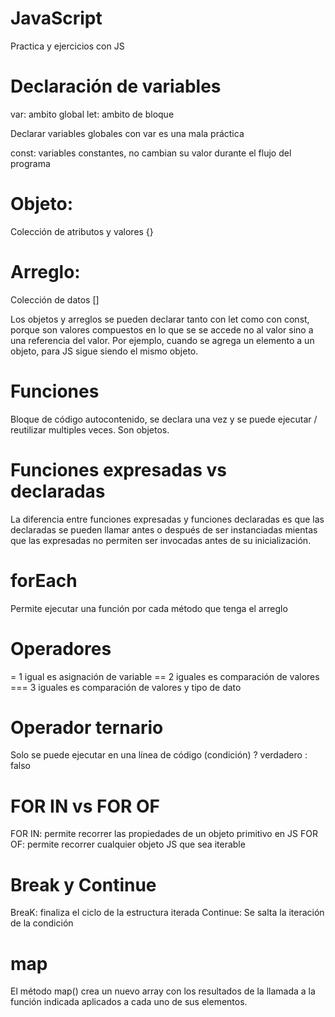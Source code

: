# JavaScript
Practica y ejercicios con JS

# Declaración de variables

var: ambito global
let: ambito de bloque

Declarar variables globales con var es una mala práctica

const: variables constantes, no cambian su valor durante el flujo del programa

# Objeto: 
Colección de atributos y valores {}

# Arreglo:
Colección de datos []

Los objetos y arreglos se pueden declarar tanto con let como con const, porque son valores compuestos en lo que se se accede no al valor sino a una referencia del valor. Por ejemplo, cuando se agrega un elemento a un objeto, para JS sigue siendo el mismo objeto.

# Funciones
Bloque de código autocontenido, se declara una vez y se puede ejecutar / reutilizar  multiples veces. Son objetos.

# Funciones  expresadas vs declaradas

La diferencia entre funciones expresadas y funciones declaradas es que las declaradas se pueden llamar antes o después de ser instanciadas mientas que las expresadas no permiten ser invocadas antes de su inicialización.

# forEach

Permite ejecutar una función por cada método que tenga el arreglo

# Operadores

= 1 igual es asignación de variable
== 2 iguales es comparación de valores
=== 3 iguales es comparación de valores y tipo de dato

# Operador ternario
Solo se puede ejecutar en una línea de código
(condición) ? verdadero : falso

# FOR IN vs FOR OF
FOR IN: permite recorrer las propiedades de un objeto primitivo en JS
FOR OF: permite recorrer cualquier objeto JS que sea iterable

# Break y Continue
BreaK: finaliza el ciclo de la estructura iterada
Continue: Se salta la iteración de la condición

# map
El método map() crea un nuevo array con los resultados de la llamada a la función indicada aplicados a cada uno de sus elementos.